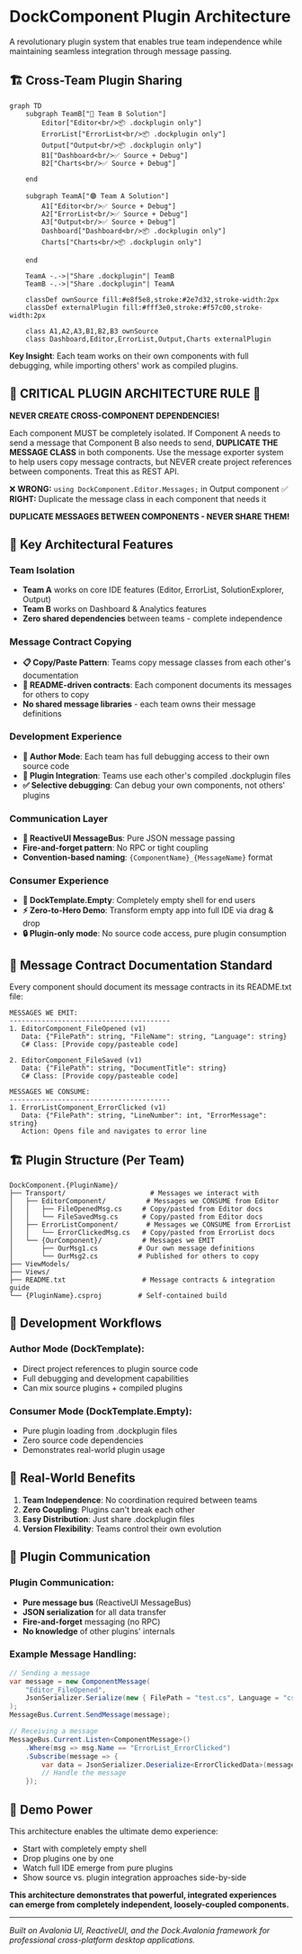 # DockComponent Plugin Architecture

A revolutionary plugin system that enables true team independence while maintaining seamless integration through message passing.

## 🏗️ Cross-Team Plugin Sharing

```mermaid
graph TD
    subgraph TeamB["🔵 Team B Solution"]
        Editor["Editor<br/>📦 .dockplugin only"]
        ErrorList["ErrorList<br/>📦 .dockplugin only"]
        Output["Output<br/>📦 .dockplugin only"]
        B1["Dashboard<br/>✅ Source + Debug"]
        B2["Charts<br/>✅ Source + Debug"]
        
    end
    
    subgraph TeamA["🟣 Team A Solution"]
        A1["Editor<br/>✅ Source + Debug"]
        A2["ErrorList<br/>✅ Source + Debug"]
        A3["Output<br/>✅ Source + Debug"]
        Dashboard["Dashboard<br/>📦 .dockplugin only"]
        Charts["Charts<br/>📦 .dockplugin only"]
       
    end
    
    TeamA -.->|"Share .dockplugin"| TeamB
    TeamB -.->|"Share .dockplugin"| TeamA

    classDef ownSource fill:#e8f5e8,stroke:#2e7d32,stroke-width:2px
    classDef externalPlugin fill:#fff3e0,stroke:#f57c00,stroke-width:2px
    
    class A1,A2,A3,B1,B2,B3 ownSource
    class Dashboard,Editor,ErrorList,Output,Charts externalPlugin
```

**Key Insight**: Each team works on their own components with full debugging, while importing others' work as compiled plugins.

## 🚨 CRITICAL PLUGIN ARCHITECTURE RULE 🚨

**NEVER CREATE CROSS-COMPONENT DEPENDENCIES!**

Each component MUST be completely isolated. If Component A needs to send a message that Component B also needs to send, **DUPLICATE THE MESSAGE CLASS** in both components. Use the message exporter system to help users copy message contracts, but NEVER create project references between components.
Treat this as REST API. 

❌ **WRONG:** `using DockComponent.Editor.Messages;` in Output component
✅ **RIGHT:** Duplicate the message class in each component that needs it

**DUPLICATE MESSAGES BETWEEN COMPONENTS - NEVER SHARE THEM!**

## 🔑 Key Architectural Features

### **Team Isolation**
- **Team A** works on core IDE features (Editor, ErrorList, SolutionExplorer, Output) 
- **Team B** works on Dashboard & Analytics features
- **Zero shared dependencies** between teams - complete independence

### **Message Contract Copying**
- **📋 Copy/Paste Pattern**: Teams copy message classes from each other's documentation
- **📄 README-driven contracts**: Each component documents its messages for others to copy
- **No shared message libraries** - each team owns their message definitions

### **Development Experience**
- **🔧 Author Mode**: Each team has full debugging access to their own source code
- **🔌 Plugin Integration**: Teams use each other's compiled .dockplugin files  
- **✅ Selective debugging**: Can debug your own components, not others' plugins

### **Communication Layer**
- **🚌 ReactiveUI MessageBus**: Pure JSON message passing
- **Fire-and-forget pattern**: No RPC or tight coupling
- **Convention-based naming**: `{ComponentName}_{MessageName}` format

### **Consumer Experience**
- **🚀 DockTemplate.Empty**: Completely empty shell for end users
- **⚡ Zero-to-Hero Demo**: Transform empty app into full IDE via drag & drop
- **🔒 Plugin-only mode**: No source code access, pure plugin consumption

## 📝 Message Contract Documentation Standard

Every component should document its message contracts in its README.txt file:

```
MESSAGES WE EMIT:
----------------------------------------
1. EditorComponent_FileOpened (v1)
   Data: {"FilePath": string, "FileName": string, "Language": string}
   C# Class: [Provide copy/pasteable code]
   
2. EditorComponent_FileSaved (v1) 
   Data: {"FilePath": string, "DocumentTitle": string}
   C# Class: [Provide copy/pasteable code]

MESSAGES WE CONSUME:
----------------------------------------  
1. ErrorListComponent_ErrorClicked (v1)
   Data: {"FilePath": string, "LineNumber": int, "ErrorMessage": string}
   Action: Opens file and navigates to error line
```

## 🏗️ Plugin Structure (Per Team)

```
DockComponent.{PluginName}/
├── Transport/                     # Messages we interact with
│   ├── EditorComponent/          # Messages we CONSUME from Editor
│   │   ├── FileOpenedMsg.cs     # Copy/pasted from Editor docs
│   │   └── FileSavedMsg.cs      # Copy/pasted from Editor docs  
│   ├── ErrorListComponent/       # Messages we CONSUME from ErrorList
│   │   └── ErrorClickedMsg.cs   # Copy/pasted from ErrorList docs
│   └── {OurComponent}/          # Messages we EMIT  
│       ├── OurMsg1.cs          # Our own message definitions
│       └── OurMsg2.cs          # Published for others to copy
├── ViewModels/
├── Views/
├── README.txt                   # Message contracts & integration guide
└── {PluginName}.csproj         # Self-contained build
```

## 🔄 Development Workflows

### **Author Mode** (DockTemplate):
- Direct project references to plugin source code
- Full debugging and development capabilities
- Can mix source plugins + compiled plugins

### **Consumer Mode** (DockTemplate.Empty):
- Pure plugin loading from .dockplugin files
- Zero source code dependencies
- Demonstrates real-world plugin usage

## 🚀 Real-World Benefits

1. **Team Independence**: No coordination required between teams
2. **Zero Coupling**: Plugins can't break each other
3. **Easy Distribution**: Just share .dockplugin files
4. **Version Flexibility**: Teams control their own evolution

## 🎯 Plugin Communication

### Plugin Communication:
- **Pure message bus** (ReactiveUI MessageBus)
- **JSON serialization** for all data transfer
- **Fire-and-forget** messaging (no RPC)
- **No knowledge** of other plugins' internals

### Example Message Handling:
```csharp
// Sending a message
var message = new ComponentMessage(
    "Editor_FileOpened",
    JsonSerializer.Serialize(new { FilePath = "test.cs", Language = "csharp" })
);
MessageBus.Current.SendMessage(message);

// Receiving a message
MessageBus.Current.Listen<ComponentMessage>()
    .Where(msg => msg.Name == "ErrorList_ErrorClicked")
    .Subscribe(message => {
        var data = JsonSerializer.Deserialize<ErrorClickedData>(message.Payload);
        // Handle the message
    });
```

## 🎪 Demo Power

This architecture enables the ultimate demo experience:

- Start with completely empty shell
- Drop plugins one by one
- Watch full IDE emerge from pure plugins
- Show source vs. plugin integration approaches side-by-side

**This architecture demonstrates that powerful, integrated experiences can emerge from completely independent, loosely-coupled components.**

---

*Built on Avalonia UI, ReactiveUI, and the Dock.Avalonia framework for professional cross-platform desktop applications.*